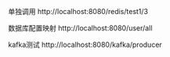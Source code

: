 单独调用
http://localhost:8080/redis/test1/3

数据库配置映射
http://localhost:8080/user/all


kafka测试
http://localhost:8080/kafka/producer